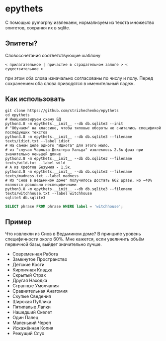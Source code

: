 # epythets

С помощью pymorphy извлекаем, нормализуем из текста множество эпитетов, сохраняя их в sqlite.

## Эпитеты?

Словосочетания соответствующие шаблону

`< прилагательное | причастие в страдательном залоге > < существительное >`

при этом оба слова изначально согласованы по числу и полу. Перед сохранением оба слова приводятся в именительный падеж.

## Как использовать

``` shell
git clone https://github.com/strizhechenko/epythets
cd epythets
# Инициализируем схему БД
python3.8 -m epythets.__init__ --db db.sqlite3 --init
# "Обучаем" на классике, чтобы типовые обороты не считались спецификой последующих текстов
python3.8 -m epythets.__init__ --db db.sqlite3 --filename texts/idiot.txt --label idiot
# На самом деле одного "Идиота" для этого мало.
# из "случая Чарльза Декстера Уальда" извлеклось 2.5к фраз при значительно меньшей длине
python3.8 -m epythets.__init__ --db db.sqlite3 --filename texts/wild.txt --label wild
# А из Хребтов Безумия - 1.5к.
python3.8 -m epythets.__init__ --db db.sqlite3 --filename texts/madness.txt --label madness
# Из "Снов в ведьмином доме" получилось достать 662 фразы, но ~40% являются довольно неспецифичными
python3.8 -m epythets.__init__ --db db.sqlite3 --filename texts/witchhouse.txt --label witchhouse
sqlite3 db.sqlite3
```

``` sql
SELECT phrase FROM phrase WHERE label = 'witchhouse';
```

## Пример

Что извлекли из Снов в Ведьмином доме? В принципе уровень специфичности около 60%. Мне кажется, если увеличить объём первичной базы, выйдет значительно лучше.

- Современная Работа
- Замкнутое Пространство
- Детские Кости
- Кирпичная Кладка
- Скрытый Страх
- Другая Находка
- Странные Умолчания
- Сравнительная Анатомия
- Скупые Сведения
- Широкая Публика
- Пятипалые Лапки
- Нашедший Скелет
- Один Палец
- Маленький Череп
- Искажённая Копия
- Режущий Слух
